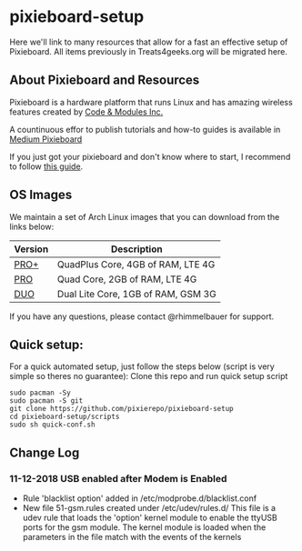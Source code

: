# pixieboard-setup

Here we'll link to many resources that allow for a fast an effective setup of Pixieboard. All items previously in Treats4geeks.org will be migrated here.

## About Pixieboard and Resources

Pixieboard is a hardware platform that runs Linux and has amazing wireless features created by [Code & Modules Inc.](https://codeandmodules.com)

A countinuous effor to publish tutorials and how-to guides is available in [Medium Pixieboard](https://medium.com/pixieboard)

If you just got your pixieboard and don't know where to start, I recommend to follow [this guide](https://medium.com/pixieboard/getting-started-with-pixieboard-7e977ee6d276).

## OS Images

We maintain a set of Arch Linux images that you can download from the links below:

|Version | Description                      |
|--------|----------------------------------|
|[PRO+](https://code-ing.com/pixierepo/release/images/latest/PixieQP4GCoreImage.zip)|QuadPlus Core, 4GB of RAM, LTE 4G |
|[PRO](https://code-ing.com/pixierepo/release/images/latest/PixieQCoreImage.zip) | Quad Core, 2GB of RAM, LTE 4G |
|[DUO](https://code-ing.com/pixierepo/release/images/latest/PixieDLCoreImage.zip) | Dual Lite Core, 1GB of RAM, GSM 3G |

If you have any questions, please contact @rhimmelbauer for support.


## Quick setup:

For a quick automated setup, just follow the steps below (script is very simple so theres no guarantee): 
Clone this repo and run quick setup script
```
sudo pacman -Sy
sudo pacman -S git
git clone https://github.com/pixierepo/pixieboard-setup
cd pixieboard-setup/scripts
sudo sh quick-conf.sh
```

## Change Log
### 11-12-2018 USB enabled after Modem is Enabled
- Rule 'blacklist option' added in /etc/modprobe.d/blacklist.conf
- New file 51-gsm.rules created under /etc/udev/rules.d/
  This file is a udev rule that loads the 'option' kernel module to enable the ttyUSB ports for the gsm module.
  The kernel module is loaded when the parameters in the file match with the events of the kernels
  
  
